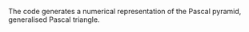  The code generates a numerical representation of the Pascal pyramid, generalised Pascal triangle.
  
 

